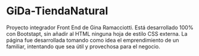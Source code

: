 # GiDa-TiendaNatural

Proyecto integrador Front End de Gina Ramacciotti. Está desarrollado 100% con Bootstapt, sin añadir al HTML ninguna hoja de estilo CSS externa. 
La página fue desarrollada tomando como idea el emprendimiento de un familiar, intentando que sea útil y provechosa para el negocio.
